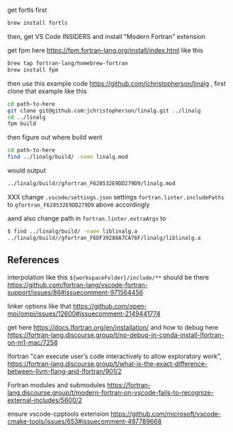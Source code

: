# 

get fortls first

```bash
brew install fortls
```

then, get VS Code INSIDERS and install "Modern Fortran" extension

get fpm here https://fpm.fortran-lang.org/install/index.html like this

```bash
brew tap fortran-lang/homebrew-fortran
brew install fpm
```

then use this example code https://github.com/jchristopherson/linalg , first clone that example like this 

```bash
cd path-to-here
git clone git@github.com:jchristopherson/linalg.git ../linalg
cd ../linalg
fpm build
```

then figure out where build went 

```bash
cd path-to-here
find ../linalg/build/ -name linalg.mod
```

would output 

```bash
../linalg/build//gfortran_F628532E9DD279D9/linalg.mod
```

XXX change `.vscode/settings.json` settings `fortran.linter.includePaths` to `gfortran_F628532E9DD279D9` above accordingly 

aand also change path in `fortran.linter.extraArgs` to 

```bash
$ find ../linalg/build/ -name liblinalg.a
../linalg/build//gfortran_F6DF39280A7CA76F/linalg/liblinalg.a
```

## References 

interpolation like this `${workspaceFolder}/include/**` should be there https://github.com/fortran-lang/vscode-fortran-support/issues/86#issuecomment-971564456

linker options like that https://github.com/open-mpi/ompi/issues/12600#issuecomment-2149441774

get here https://docs.lfortran.org/en/installation/ and how to debug here https://fortran-lang.discourse.group/t/no-debug-in-conda-install-lfortran-on-m1-mac/7258

lfortran "can execute user’s code interactively to allow exploratory work", https://fortran-lang.discourse.group/t/what-is-the-exact-difference-between-llvm-flang-and-lfortran/901/2

Fortran modules and submodules https://fortran-lang.discourse.group/t/modern-fortran-on-vscode-fails-to-recognize-external-includes/5600/2

ensure vscode-cpptools extension https://github.com/microsoft/vscode-cmake-tools/issues/653#issuecomment-497789668

